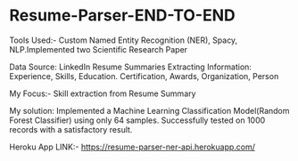 # Resume-Parser-END-TO-END

Tools Used:- Custom Named Entity Recognition (NER), Spacy, NLP.Implemented two Scientific Research Paper

Data Source:
LinkedIn Resume Summaries
Extracting Information: Experience, Skills, Education. Certification, Awards, Organization, Person

My Focus:- Skill extraction from Resume Summary

My solution:
Implemented a Machine Learning Classification Model(Random Forest Classifier) using only 64 samples. Successfully
tested on 1000 records with a satisfactory result.


Heroku App LINK:- https://resume-parser-ner-api.herokuapp.com/
